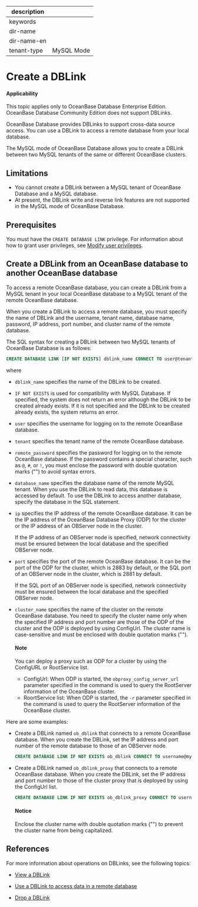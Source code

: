 |description||
|---|---|
|keywords||
|dir-name||
|dir-name-en||
|tenant-type|MySQL Mode|

# Create a DBLink

<main id="notice" >
<h4>Applicability</h4>
<p>This topic applies only to OceanBase Database Enterprise Edition. OceanBase Database Community Edition does not support DBLinks. </p>
</main>

OceanBase Database provides DBLinks to support cross-data source access. You can use a DBLink to access a remote database from your local database.

The MySQL mode of OceanBase Database allows you to create a DBLink between two MySQL tenants of the same or different OceanBase clusters.

## Limitations

* You cannot create a DBLink between a MySQL tenant of OceanBase Database and a MySQL database.
* At present, the DBLink write and reverse link features are not supported in the MySQL mode of OceanBase Database.

## Prerequisites

You must have the `CREATE DATABASE LINK` privilege. For information about how to grant user privileges, see [Modify user privileges](../../../../600.manage/500.security-and-permissions/300.access-control/200.user-and-permission/200.permission-of-mysql-mode/500.modify-user-permissions-of-mysql-mode.md).

## Create a DBLink from an OceanBase database to another OceanBase database

To access a remote OceanBase database, you can create a DBLink from a MySQL tenant in your local OceanBase database to a MySQL tenant of the remote OceanBase database.

When you create a DBLink to access a remote database, you must specify the name of DBLink and the username, tenant name, database name, password, IP address, port number, and cluster name of the remote database.

The SQL syntax for creating a DBLink between two MySQL tenants of OceanBase Database is as follows:

```sql
CREATE DATABASE LINK [IF NOT EXISTS] dblink_name CONNECT TO user@tenant DATABASE database_name IDENTIFIED BY 'remote_password' HOST 'ip:port' [CLUSTER "cluster_name"];
```

where

* `dblink_name` specifies the name of the DBLink to be created.

* `IF NOT EXISTS` is used for compatibility with MySQL Database. If specified, the system does not return an error although the DBLink to be created already exists. If it is not specified and the DBLink to be created already exists, the system returns an error.

* `user` specifies the username for logging on to the remote OceanBase database.

* `tenant` specifies the tenant name of the remote OceanBase database.

* `remote_password` specifies the password for logging on to the remote OceanBase database. If the password contains a special character, such as `@`, `#`, or `!`, you must enclose the password with double quotation marks ("") to avoid syntax errors.

* `database_name` specifies the database name of the remote MySQL tenant. When you use the DBLink to read data, this database is accessed by default. To use the DBLink to access another database, specify the database in the SQL statement.

* `ip` specifies the IP address of the remote OceanBase database. It can be the IP address of the OceanBase Database Proxy (ODP) for the cluster or the IP address of an OBServer node in the cluster.

   If the IP address of an OBServer node is specified, network connectivity must be ensured between the local database and the specified OBServer node.

* `port` specifies the port of the remote OceanBase database. It can be the port of the ODP for the cluster, which is 2883 by default, or the SQL port of an OBServer node in the cluster, which is 2881 by default.

   If the SQL port of an OBServer node is specified, network connectivity must be ensured between the local database and the specified OBServer node.

* `cluster_name` specifies the name of the cluster on the remote OceanBase database. You need to specify the cluster name only when the specified IP address and port number are those of the ODP of the cluster and the ODP is deployed by using ConfigUrl. The cluster name is case-sensitive and must be enclosed with double quotation marks ("").

  <main id="notice" type='explain'>
  <h4>Note</h4>
  <p>You can deploy a proxy such as ODP for a cluster by using the ConfigURL or RootService list.</p>
  <ul>
  <li>ConfigUrl: When ODP is started, the <code>obproxy_config_server_url</code> parameter specified in the command is used to query the RootServer information of the OceanBase cluster. </li>
  <li>RoortService list: When ODP is started, the <code>-r</code> parameter specified in the command is used to query the RootServer information of the OceanBase cluster. </li>
  </ul>
  </main>

Here are some examples:

* Create a DBLink named `ob_dblink` that connects to a remote OceanBase database. When you create the DBLink, set the IP address and port number of the remote database to those of an OBServer node.

   ```sql
   CREATE DATABASE LINK IF NOT EXISTS ob_dblink CONNECT TO username@mysql DATABASE test IDENTIFIED BY '********' HOST 'xx.xx.xx.xx:2881';
   ```

* Create a DBLink named `ob_dblink_proxy` that connects to a remote OceanBase database. When you create the DBLink, set the IP address and port number to those of the cluster proxy that is deployed by using the ConfigUrl list.

   ```sql
   CREATE DATABASE LINK IF NOT EXISTS ob_dblink_proxy CONNECT TO username@mysql DATABASE test IDENTIFIED BY '********' HOST 'xx.xx.xx.xx:2883' CLUSTER "obcluster";
   ```

  <main id="notice" type='notice'>
  <h4>Notice</h4>
  <p>Enclose the cluster name with double quotation marks ("") to prevent the cluster name from being capitalized. </p>
  </main>

## References

For more information about operations on DBLinks, see the following topics:

* [View a DBLink](../900.manage-dblink-of-mysql-mode/200.view-a-dblink-of-mysql-mode.md)

* [Use a DBLink to access data in a remote database](../900.manage-dblink-of-mysql-mode/300.access-a-remote-database-by-ablink-of-mysql-mode.md)

* [Drop a DBLink](../900.manage-dblink-of-mysql-mode/500.delete-a-dblink-of-mysql-mode.md)
